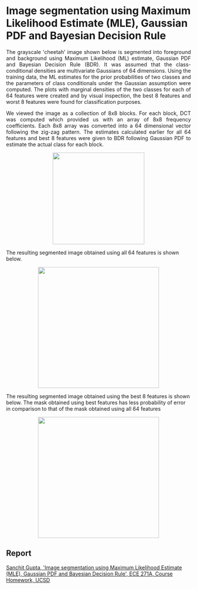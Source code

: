 # Image segmentation using Maximum Likelihood Estimate (MLE), Gaussian PDF and Bayesian Decision Rule

<p align="justify">
The grayscale 'cheetah' image shown below is segmented into foreground and background using Maximum Likelihood (ML) estimate, Gaussian PDF and Bayesian Decision Rule (BDR). It was assumed that the class-conditional densities are multivariate Gaussians of 64 dimensions. Using the training data, the ML estimates for the prior probabilities of two classes and the parameters of class conditionals under the Gaussian assumption were computed. The plots with marginal densities of the two classes for each of 64 features were created and by visual inspection, the best 8 features and worst 8 features were found for classification purposes. 
</p>
<p align="justify">
We viewed the image as a collection of 8x8 blocks. For each block, DCT was computed which provided us with an array of 8x8 frequency coefficients. Each 8x8 array was converted into a 64 dimensional vector following the zig-zag pattern. The estimates calculated earlier for all 64 features and best 8 features were given to BDR following Gaussian PDF to estimate the actual class for each block.
</p>

<p align="center">
  <img src = "https://user-images.githubusercontent.com/4907348/209418033-8ce8e52c-351b-4501-a6cc-d456ee2d5a8d.png" width="250"/>  
</p>

The resulting segmented image obtained using all 64 features is shown below.
<p align="center">
  <img src = "https://user-images.githubusercontent.com/4907348/209418809-c99ca025-6a60-4b70-b640-cc459030cb8d.png" width="330"/>  
</p>

The resulting segmented image obtained using the best 8 features is shown below. The mask obtained using best features has less probability of error in comparison to that of the mask obtained using all 64 features
<p align="center">
  <img src = "https://user-images.githubusercontent.com/4907348/209418830-07db499b-1f16-4810-8821-a7661ff0dc18.png" width="330"/>  
</p>

## Report
[Sanchit Gupta, 'Image segmentation using Maximum Likelihood Estimate (MLE), Gaussian PDF and Bayesian Decision Rule', ECE 271A, Course Homework, UCSD](https://github.com/sanchit3103/image_segmentation_using_statistical_learning/blob/main/segmentation_using_Gaussian_PDF_and_BDR/Report.pdf)

